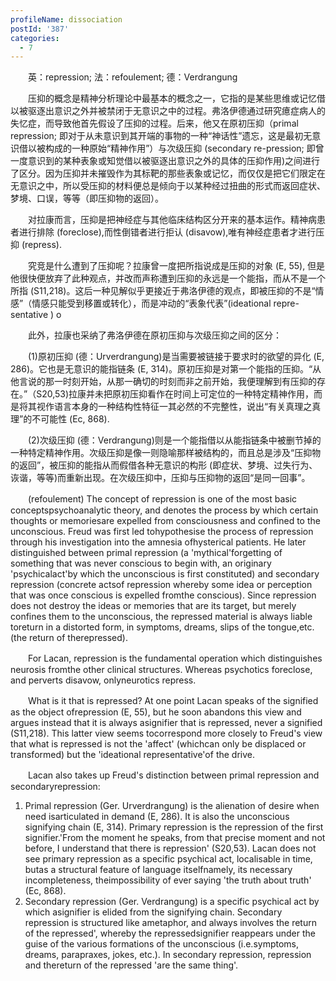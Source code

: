 ```yaml
---
profileName: dissociation
postId: '387'
categories:
  - 7
---
```

‌‌‌‌　　英：repression; 法：refoulement; 德：Verdrangung


‌‌‌‌　　压抑的概念是精神分析理论中最基本的概念之一，它指的是某些思维或记忆借以被驱逐出意识之外并被禁闭于无意识之中的过程。弗洛伊德通过研究癔症病人的失忆症，而导致他首先假设了压抑的过程。后来，他又在原初压抑（primal repression; 即对于从未意识到其开端的事物的一种“神话性”遗忘，这是最初无意识借以被构成的一种原始“精神作用”）与次级压抑 (secondary re-pression; 即曾一度意识到的某种表象或知觉借以被驱逐出意识之外的具体的压抑作用)之间进行了区分。因为压抑并未摧毁作为其标靶的那些表象或记忆，而仅仅是把它们限定在无意识之中，所以受压抑的材料便总是倾向于以某种经过扭曲的形式而返回症状、梦境、口误，等等（即压抑物的返回）。

‌‌‌‌　　对拉康而言，压抑是把神经症与其他临床结构区分开来的基本运作。精神病患者进行排除 (foreclose),而性倒错者进行拒认 (disavow),唯有神经症患者才进行压抑 (repress).

‌‌‌‌　　究竞是什么遭到了压抑呢？拉康曾一度把所指说成是压抑的对象 (E, 55), 但是他很快便放弃了此种观点，并改而声称遭到压抑的永远是一个能指，而从不是一个所指 (S11,218)。这后一种见解似乎更接近于弗洛伊德的观点，即被压抑的不是“情感”（情感只能受到移置或转化），而是冲动的“表象代表”(ideational repre-sentative ) o

‌‌‌‌　　此外，拉康也采纳了弗洛伊德在原初压抑与次级压抑之间的区分：

‌‌‌‌　　(1)原初压抑 (德：Urverdrangung)是当需要被链接于要求时的欲望的异化 (E, 286)。它也是无意识的能指链条 (E, 314)。原初压抑是对第一个能指的压抑。“从他言说的那一时刻开始，从那一确切的时刻而非之前开始，我便理解到有压抑的存在。”（S20,53)拉康并未把原初压抑看作在时间上可定位的一种特定精神作用，而是将其视作语言本身的一种结构性特征一其必然的不完整性，说出“有关真理之真理”的不可能性 (Ec, 868).

‌‌‌‌　　(2)次级压抑 (德：Verdrangung)则是一个能指借以从能指链条中被删节掉的一种特定精神作用。次级压抑是像一则隐喻那样被结构的，而且总是涉及“压抑物的返回”，被压抑的能指从而假借各种无意识的构形 (即症状、梦境、过失行为、诙谐，等等)而重新出现。在次级压抑中，压抑与压抑物的返回“是同一回事”。


‌‌‌‌　　(refoulement) The concept of repression is one of the most basic conceptspsychoanalytic theory, and denotes the process by which certain thoughts or memoriesare expelled from consciousness and confined to the unconscious. Freud was first led tohypothesise the process of repression through his investigation into the amnesia ofhysterical patients. He later distinguished between primal repression (a 'mythical'forgetting of something that was never conscious to begin with, an originary 'psychicalact'by which the unconscious is first constituted) and secondary repression (concrete actsof repression whereby some idea or perception that was once conscious is expelled fromthe conscious). Since repression does not destroy the ideas or memories that are its target, but merely confines them to the unconscious, the repressed material is always liable toreturn in a distorted form, in symptoms, dreams, slips of the tongue,etc. (the return of therepressed).

‌‌‌‌　　For Lacan, repression is the fundamental operation which distinguishes neurosis fromthe other clinical structures. Whereas psychotics foreclose, and perverts disavow, onlyneurotics repress.

‌‌‌‌　　What is it that is repressed? At one point Lacan speaks of the signified as the object ofrepression (E, 55), but he soon abandons this view and argues instead that it is always asignifier that is repressed, never a signified (S11,218). This latter view seems tocorrespond more closely to Freud's view that what is repressed is not the 'affect' (whichcan only be displaced or transformed) but the 'ideational representative'of the drive.

‌‌‌‌　　Lacan also takes up Freud's distinction between primal repression and secondaryrepression:
1. Primal repression (Ger. Urverdrangung) is the alienation of desire when need isarticulated in demand (E, 286). It is also the unconscious signifying chain (E, 314). Primary repression is the repression of the first signifier.'From the moment he speaks, from that precise moment and not before, I understand that there is repression' (S20,53). Lacan does not see primary repression as a specific psychical act, localisable in time, butas a structural feature of language itselfnamely, its necessary incompleteness, theimpossibility of ever saying 'the truth about truth' (Ec, 868).
2. Secondary repression (Ger. Verdrangung) is a specific psychical act by which asignifier is elided from the signifying chain. Secondary repression is structured like ametaphor, and always involves the return of the repressed', whereby the repressedsignifier reappears under the guise of the various formations of the unconscious (i.e.symptoms, dreams, parapraxes, jokes, etc.). In secondary repression, repression and thereturn of the repressed 'are the same thing'.

